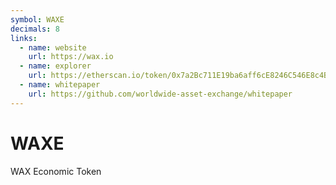 ```yaml
---
symbol: WAXE
decimals: 8
links:
  - name: website
    url: https://wax.io
  - name: explorer
    url: https://etherscan.io/token/0x7a2Bc711E19ba6aff6cE8246C546E8c4B4944DFD
  - name: whitepaper
    url: https://github.com/worldwide-asset-exchange/whitepaper
---
```


# WAXE

WAX Economic Token
